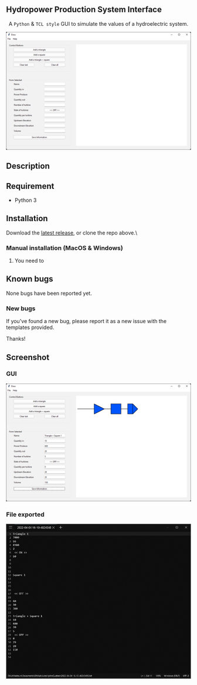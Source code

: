 ## Hydropower Production System Interface

<p align="center">A <code>Python</code> & <code>TCL style</code> GUI to simulate the values of a hydroelectric system.</p>

![Preview](githubpreview/preview.png)

## Description

## Requirement

- Python 3

## Installation

Download the [latest release](https://github.com/JulesCtn/JulesHydroQuebec/releases/), or clone the repo above.\


### Manual installation (MacOS & Windows)

1. You need to 


## Known bugs

None bugs have been reported yet.

### New bugs

If you've found a new bug, please report it as a new issue with the templates provided.

Thanks!

## Screenshot

### GUI
![Preview](githubpreview/preview-simulation.png)


### File exported
![Preview](githubpreview/preview-export.png)

